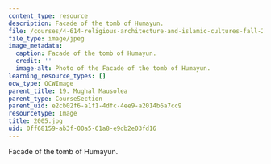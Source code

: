 ```yaml
---
content_type: resource
description: Facade of the tomb of Humayun.
file: /courses/4-614-religious-architecture-and-islamic-cultures-fall-2002/0ff68159ab3f00a561a8e9db2e03fd16_2005.jpg
file_type: image/jpeg
image_metadata:
  caption: Facade of the tomb of Humayun.
  credit: ''
  image-alt: Photo of the Facade of the tomb of Humayun.
learning_resource_types: []
ocw_type: OCWImage
parent_title: 19. Mughal Mausolea
parent_type: CourseSection
parent_uid: e2cb02f6-a1f1-4dfc-4ee9-a2014b6a7cc9
resourcetype: Image
title: 2005.jpg
uid: 0ff68159-ab3f-00a5-61a8-e9db2e03fd16
---
```

Facade of the tomb of Humayun.


